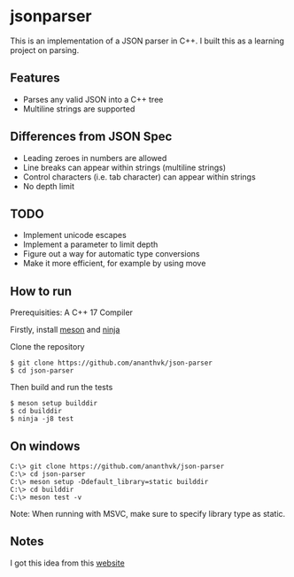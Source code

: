 # jsonparser

This is an implementation of a JSON parser in C++. I built this as a learning project on parsing.

## Features
- Parses any valid JSON into a C++ tree
- Multiline strings are supported

## Differences from JSON Spec

- Leading zeroes in numbers are allowed
- Line breaks can appear within strings (multiline strings)
- Control characters (i.e. tab character) can appear within strings
- No depth limit

## TODO
- Implement unicode escapes
- Implement a parameter to limit depth
- Figure out a way for automatic type conversions
- Make it more efficient, for example by using move


## How to run

Prerequisities: A C++ 17 Compiler

Firstly, install [meson](https://github.com/mesonbuild/meson) and [ninja](https://github.com/ninja-build/ninja)

Clone the repository

```
$ git clone https://github.com/ananthvk/json-parser
$ cd json-parser
```

Then build and run the tests

```
$ meson setup builddir
$ cd builddir
$ ninja -j8 test
```

## On windows
```
C:\> git clone https://github.com/ananthvk/json-parser
C:\> cd json-parser
C:\> meson setup -Ddefault_library=static builddir
C:\> cd builddir
C:\> meson test -v
```

Note: When running with MSVC, make sure to specify library type as static.

## Notes

I got this idea from this [website](https://codingchallenges.substack.com/p/coding-challenge-2)
